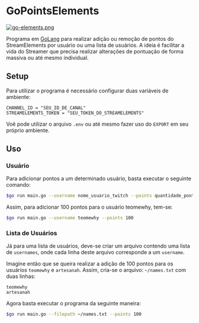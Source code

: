 # GoPointsElements

[![go-elements.png](https://i.postimg.cc/F15LFyWT/go-elements.png)](https://postimg.cc/xN5CtzSm)

Programa em [GoLang](https://golang.org/) para realizar adição ou remoção de pontos do StreamElements por usuário ou uma lista de usuários. A ideia é facilitar a vida do Streamer que precisa realizar alterações de pontuação de forma massiva ou até mesmo individual.

## Setup

Para utilizar o programa é necessário configurar duas variáveis de ambiente:

```
CHANNEL_ID = "SEU_ID_DE_CANAL"
STREAMELEMENTS_TOKEN = "SEU_TOKEN_DO_STREAMELEMENTS"
```

Voê pode utilizar o arquivo ```.env``` ou até mesmo fazer uso do ```EXPORT``` em seu próprio ambiente.

## Uso

### Usuário 
Para adicionar pontos a um determinado usuário, basta executar o seguinte comando:

```bash
$go run main.go --username nome_usuario_twitch --points quantidade_pontos
```
Assim, para adicionar 100 pontos para o usuário teomewhy, tem-se:

```sh
$go run main.go --username teomewhy --points 100
```

### Lista de Usuários

Já para uma lista de usuários, deve-se criar um arquivo contendo uma lista de `usernames`, onde cada linha deste arquivo corresponde a um `username`.

Imagine então que se queira realizar a adição de 100 pontos para os usuários `teomewhy` e `artesanah`. Assim, cria-se o arquivo: `~/names.txt` com duas linhas:

```
teomewhy
artesanah
```

Agora basta executar o programa da seguinte maneira:

```bash
$go run main.go --filepath ~/names.txt --points 100
```